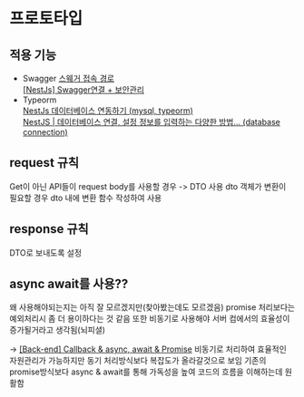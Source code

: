 # 프로토타입

## 적용 기능
+ Swagger
    [스웨거 접속 경로](http://localhost:3000/swagger)<br>
    [[NestJs] Swagger연결 + 보안관리](https://velog.io/@inmyblue0930/NestJs-Swagger%EC%97%B0%EA%B2%B0-%EB%B3%B4%EC%95%88%EA%B4%80%EB%A6%AC)
+ Typeorm <br>
    [NestJs 데이터베이스 연동하기 (mysql, typeorm)](https://develop-const.tistory.com/19)<br>
    [NestJS | 데이터베이스 연결, 설정 정보를 입력하는 다양한 방법... (database connection)](https://gaemi606.tistory.com/entry/NestJS-%EB%8D%B0%EC%9D%B4%ED%84%B0%EB%B2%A0%EC%9D%B4%EC%8A%A4-%EC%97%B0%EA%B2%B0-%EC%84%A4%EC%A0%95-%EC%A0%95%EB%B3%B4%EB%A5%BC-%EC%9E%85%EB%A0%A5%ED%95%98%EB%8A%94-%EB%8B%A4%EC%96%91%ED%95%9C-%EB%B0%A9%EB%B2%95-database-connection)

## request 규칙
Get이 아닌 API들이 request body를 사용할 경우 -> DTO 사용
dto 객체가 변환이 필요할 경우 dto 내에 변환 함수 작성하여 사용

## response 규칙
DTO로 보내도록 설정

## async await를 사용??
왜 사용해야되는지는 아직 잘 모르겠지만(찾아봤는데도 모르겠음)
promise 처리보다는 예외처리시 좀 더 용이하다는 것 같음
또한 비동기로 사용해야 서버 컴에서의 효율성이 증가될거라고 생각됨(뇌피셜)

-> [[Back-end] Callback & async, await & Promise](https://velog.io/@bsu1209/Back-end-%EB%8F%99%EA%B8%B0-%EB%B9%84%EB%8F%99%EA%B8%B0)
비동기로 처리하여 효율적인 자원관리가 가능하지만 동기 처리방식보다 복잡도가 올라갈것으로 보임
기존의 promise방식보다 async & await를 통해 가독성을 높여 코드의 흐름을 이해하는데 원활함
